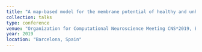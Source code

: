 ```yaml
---
title: "A map-based model for the membrane potential of healthy and unhealthy neurons and cardiac cells"
collection: talks
type: conference
venue: "Organization for Computational Neuroscience Meeting CNS*2019, Barcelona, Spain"
year: 2019
location: "Barcelona, Spain"
---
```


